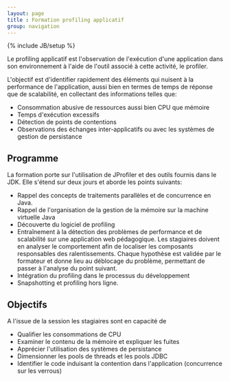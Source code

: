 ```yaml
---
layout: page
title : Formation profiling applicatif
group: navigation
---
```

{% include JB/setup %}

Le profiling applicatif est l'observation de l'exécution d'une
application dans son environnement à l'aide de l'outil associé
 à cette activité, le profiler.

L'objectif est d'identifier rapidement des éléments qui nuisent
à la performance de l'application, aussi bien en termes de
temps de réponse que de scalabilité, en collectant des
 informations telles que:
- Consommation abusive de ressources aussi bien CPU que mémoire
- Temps d'exécution excessifs
- Détection de points de contentions
- Observations des échanges inter-applicatifs ou avec les
systèmes de gestion de persistance

## Programme
La formation porte sur l'utilisation de JProfiler et des outils
fournis dans le JDK. Elle s'étend sur deux jours et aborde les points suivants:

- Rappel des concepts de traitements parallèles et de
concurrence en Java.
- Rappel de l'organisation de la gestion de la mémoire sur la machine
virtuelle Java
- Découverte du logiciel de profiling
- Entraînement à la détection des problèmes de performance
et de scalabilité sur une application web pédagogique. Les
stagiaires doivent en analyser le comportement afin de localiser
les composants responsables des ralentissements.
Chaque hypothèse est validée
par le formateur et donne lieu au déblocage du problème, permettant
de passer à l'analyse du point suivant.
- Intégration du profiling dans le processus du développement
- Snapshotting et profiling hors ligne.

## Objectifs

A l'issue de la session les stagiaires sont en capacité de
- Qualifier les consommations de CPU
- Examiner le contenu de la mémoire et expliquer les fuites
- Apprécier l'utilisation des systèmes de persistance
- Dimensionner les pools de threads et les pools JDBC
- Identifier le code induisant la contention dans l'application
(concurrence sur les verrous)
